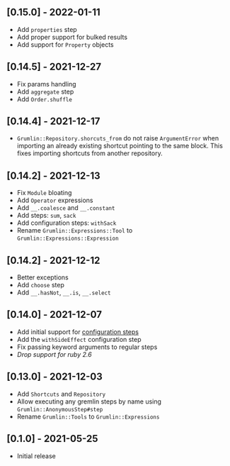 ## [0.15.0] - 2022-01-11

- Add `properties` step
- Add proper support for bulked results
- Add support for `Property` objects

## [0.14.5] - 2021-12-27

- Fix params handling
- Add `aggregate` step
- Add `Order.shuffle`

## [0.14.4] - 2021-12-17

- `Grumlin::Repository.shorcuts_from` do not raise `ArgumentError` when importing an already existing shortcut
  pointing to the same block. This fixes importing shortcuts from another repository.

## [0.14.2] - 2021-12-13

- Fix `Module` bloating
- Add `Operator` expressions
- Add `__.coalesce` and `__.constant`
- Add steps: `sum`, `sack`
- Add configuration steps: `withSack`
- Rename `Grumlin::Expressions::Tool` to `Grumlin::Expressions::Expression`


## [0.14.2] - 2021-12-12

- Better exceptions
- Add `choose` step
- Add `__.hasNot`, `__.is`, `__.select`

## [0.14.0] - 2021-12-07

- Add initial support for [configuration steps](https://tinkerpop.apache.org/docs/current/reference/#configuration-steps)
- Add the `withSideEffect` configuration step
- Fix passing keyword arguments to regular steps
- *Drop support for ruby 2.6*

## [0.13.0] - 2021-12-03

- Add `Shortcuts` and `Repository`
- Allow executing any gremlin steps by name using `Grumlin::AnonymousStep#step`
- Rename `Grumlin::Tools` to `Grumlin::Expressions`

## [0.1.0] - 2021-05-25

- Initial release
